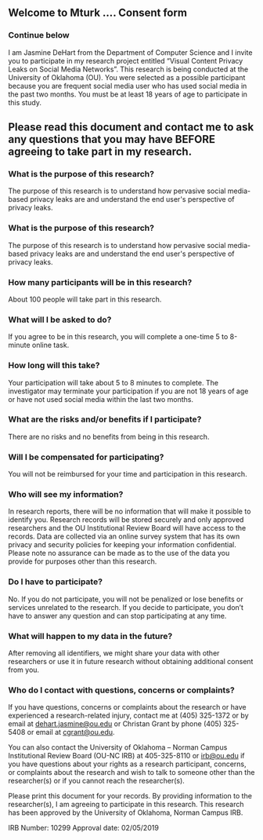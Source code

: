 ## Welcome to Mturk .... Consent form
### Continue below

I am Jasmine DeHart from the Department of Computer Science and I invite you to participate in my research project entitled “Visual Content Privacy Leaks on Social Media Networks”. This research is being conducted at the University of Oklahoma (OU). You were selected as a possible participant because you are frequent social media user who has used social media in the past two months. You must be at least 18 years of age to participate in this study.

## Please read this document and contact me to ask any questions that you may have BEFORE agreeing to take part in my research.

### What is the purpose of this research? 
The purpose of this research is to understand how pervasive social media-based privacy leaks are and understand the end user's perspective of privacy leaks.

### What is the purpose of this research?
The purpose of this research is to understand how pervasive social media-based privacy leaks are and understand the end user's perspective of privacy leaks.

### How many participants will be in this research?
About 100 people will take part in this research.

### What will I be asked to do?
If you agree to be in this research, you will complete a one-time 5 to 8-minute online task.

### How long will this take?
Your participation will take about 5 to 8 minutes to complete. The investigator may terminate your participation if you are not 18 years of age or have not used social media within the last two months.

### What are the risks and/or benefits if I participate? 
There are no risks and no benefits from being in this research.

### Will I be compensated for participating?
You will not be reimbursed for your time and participation in this research.

### Who will see my information?
In research reports, there will be no information that will make it possible to identify you. Research records will be stored securely and only approved researchers and the OU Institutional Review Board will have access to the records. Data are collected via an online survey system that has its own privacy and security policies for keeping your information confidential. Please note no assurance can be made as to the use of the data you provide for purposes other than this research.

### Do I have to participate?
No. If you do not participate, you will not be penalized or lose benefits or services unrelated to the research. If you decide to participate, you don’t have to answer any question and can stop participating at any time.

### What will happen to my data in the future?
After removing all identifiers, we might share your data with other researchers or use it in future research without obtaining additional consent from you.

### Who do I contact with questions, concerns or complaints? 
If you have questions, concerns or complaints about the research or have experienced a research-related injury, contact me at (405) 325-1372 or by email at dehart.jasmine@ou.edu or Christan Grant by phone (405) 325-5408 or email at cgrant@ou.edu.

You can also contact the University of Oklahoma – Norman Campus Institutional Review Board (OU-NC IRB) at 405-325-8110 or irb@ou.edu if you have questions about your rights as a research participant, concerns, or complaints about the research and wish to talk to someone other than the researcher(s) or if you cannot reach the researcher(s).

Please print this document for your records. By providing information to the researcher(s), I am agreeing to participate in this research. This research has been approved by the University of Oklahoma, Norman Campus IRB.


IRB Number: 10299                                            Approval date: 02/05/2019
